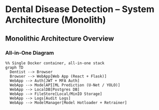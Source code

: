 # Dental Disease Detection – System Architecture (Monolith)

## Monolithic Architecture Overview

### All-in-One Diagram
```mermaid
%% Single Docker container, all-in-one stack
graph TD
  Dentist --> Browser
  Browser --> WebApp[Web App (React + Flask)]
  WebApp --> Auth[JWT + MFA Auth]
  WebApp --> ModelAPI[ML Prediction (U‑Net / YOLO)]
  WebApp --> LocalDB[Postgres DB]
  WebApp --> FileStore[Local/MinIO Storage]
  WebApp --> Logs[Audit Logs]
  WebApp --> ModelManager[Model Hotloader + Retrainer]
```
